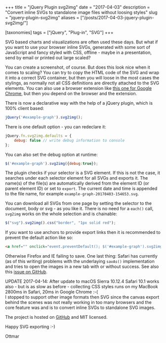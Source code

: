 +++
title = "jQuery Plugin svg2img"
date = "2017-04-03"
description = "Convert inline SVGs to standalone image files without loosing styles"
slug = "jquery-plugin-svg2img"
aliases = ["/posts/2017-04-03-jquery-plugin-svg2img/"]

[taxonomies]
tags = ["jQuery", "Plug-in", "SVG"]
+++

SVG based charts and visualizations are often used these days. But what if you want to use your browser inline SVGs, generated with some sort of JavaScript and fancy styled with CSS, offline - maybe in a presentation, send by email or printed out large scaled?

You can create a screenshot, of course. But does this look nice when it comes to scaling? You can try to copy the HTML code of the SVG and wrap it into a correct SVG container, but then you will loose in the most cases the stylings, as normally not all CSS definitions are directly attached to the SVG elements. You can also use a browser extension like [this one for Google Chrome](https://chrome.google.com/webstore/detail/export-svg-with-style/dkjdcaddoplepioppogpckelchefhddi), but then you depend on the browser and the extension.

There is now a declarative way with the help of a jQuery plugin, which is 100% client based:

```js
jQuery('#example-graph').svg2img();
```

There is one default option - you can redeclare it:

```js
jQuery.fn.svg2img.defaults = {
    debug: false // write debug information to console
};
```

You can also set the debug option at runtime:

```js
$('#example-graph').svg2img({debug:true});
```

The plugin checks if your selector is a SVG element. If this is not the case, it searches under each selector element for all SVGs and exports it. The name(s) of the file(s) are automatically derived from the element ID (or parent element ID) or set to `export`. The current date and time is appended to the file name, for example `example-graph-20170403-154653.svg`.

You can download all SVGs from one page by setting the selector to the document, body or svg - as you like it. There is no need for a `each()` call, `svg2img` works on the whole selection and is chainable:

```js
$("svg").svg2img().css("border", "1px solid red");
```

If you want to use anchors to provide export links then it is recommended to prevent the default action like so:

```html
<a href="" onclick="event.preventDefault(); $('#example-graph').svg2img();">SVG</a>
```

Otherwise Firefox and IE failing to save. One last thing: Safari has currently (as of this writing) problems with the underlaying `savAs()` implementation and tries to open the images in a new tab with or without success. See also this [issue on GitHub](https://github.com/eligrey/FileSaver.js/issues/267).

UPDATE 2017-04-14: After update to macOS Sierra 10.12.4 Safari 10.1 works also - but is as slow as before - collecting CSS styles runs on my MacBook 2800ms in Safari, 20ms in Google Chrome :-(  
I stopped to support other image formats then SVG since the canvas export behind the scenes was not really working in too many browsers and the core feature was and is to convert inline SVGs to standalone SVG images.

The project is hosted on [GitHub](https://github.com/ogobrecht/jquery-plugin-svg2img) and MIT licensed.

Happy SVG exporting :-)

Ottmar
